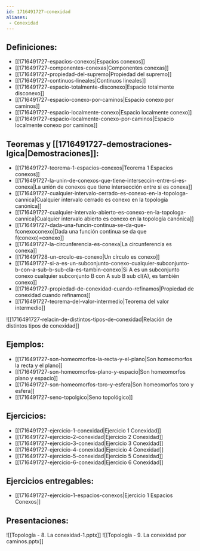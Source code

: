 ```yaml
---
id: 1716491727-conexidad
aliases:
 - Conexidad
---
```



## Definiciones:

- [[1716491727-espacios-conexos|Espacios conexos]]
- [[1716491727-componentes-conexas|Componentes conexas]]
- [[1716491727-propiedad-del-supremo|Propiedad del supremo]]
- [[1716491727-continuos-lineales|Continuos lineales]]
- [[1716491727-espacio-totalmente-disconexo|Espacio totalmente disconexo]]
- [[1716491727-espacio-conexo-por-caminos|Espacio conexo por caminos]]
- [[1716491727-espacio-localmente-conexo|Espacio localmente conexo]]
- [[1716491727-espacio-localmente-conexo-por-caminos|Espacio localmente conexo por caminos]]

## Teoremas y [[1716491727-demostraciones-lgica|Demostraciones]]:

- [[1716491727-teorema-1-espacios-conexos|Teorema 1 Espacios conexos]]
- [[1716491727-la-unin-de-conexos-que-tiene-interseccin-entre-si-es-conexa|La unión de conexos que tiene intersección entre si es conexa]]
- [[1716491727-cualquier-intervalo-cerrado-es-conexo-en-la-topologa-cannica|Cualquier intervalo cerrado es conexo en la topología canónica]]
- [[1716491727-cualquier-intervalo-abierto-es-conexo-en-la-topologa-cannica|Cualquier intervalo abierto es conexo en la topología canónica]]
- [[1716491727-dada-una-funcin-continua-se-da-que-fconexoconexo|Dada una función continua se da que f(conexo)=conexo]]
- [[1716491727-la-circunferencia-es-conexa|La circunferencia es conexa]]
- [[1716491728-un-crculo-es-conexo|Un círculo es conexo]]
- [[1716491727-si-a-es-un-subconjunto-conexo-cualquier-subconjunto-b-con-a-sub-b-sub-cla-es-tambin-conexo|Si A es un subconjunto conexo cualquier subconjunto B con A sub B sub cl(A), es también conexo]] 
- [[1716491727-propiedad-de-conexidad-cuando-refinamos|Propiedad de conexidad cuando refinamos]]
- [[1716491727-teorema-del-valor-intermedio|Teorema del valor intermedio]]

![[1716491727-relacin-de-distintos-tipos-de-conexidad|Relación de distintos tipos de conexidad]]
## Ejemplos:

- [[1716491727-son-homeomorfos-la-recta-y-el-plano|Son homeomorfos la recta y el plano]]
- [[1716491727-son-homeomorfos-plano-y-espacio|Son homeomorfos plano y espacio]]
-  [[1716491727-son-homeomorfos-toro-y-esfera|Son homeomorfos toro y esfera]]
- [[1716491727-seno-topolgico|Seno topológico]]
## Ejercicios:

- [[1716491727-ejercicio-1-conexidad|Ejercicio 1 Conexidad]]
- [[1716491727-ejercicio-2-conexidad|Ejercicio 2 Conexidad]]
- [[1716491727-ejercicio-3-conexidad|Ejercicio 3 Conexidad]]
- [[1716491727-ejercicio-4-conexidad|Ejercicio 4 Conexidad]]
- [[1716491727-ejercicio-5-conexidad|Ejercicio 5 Conexidad]]
- [[1716491727-ejercicio-6-conexidad|Ejercicio 6 Conexidad]]

## Ejercicios entregables:

- [[1716491727-ejercicio-1-espacios-conexos|Ejercicio 1 Espacios Conexos]]

## Presentaciones:

![[Topología - 8. La conexidad-1.pptx]]
![[Topología - 9. La conexidad por caminos.pptx]]